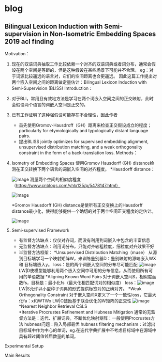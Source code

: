 # blog
## Bilingual Lexicon Induction with Semi-supervision in Non-Isometric Embedding Spaces 2019 acl finding
Motivation：
  1. 现在的双语词典抽取工作比较依赖一个对齐的双语词典或者词分布，通常会假设在两个空间是等距的，但是这种假设在某些场景下可能并不合理。
         eg：对于词源比较遥远的语言对，它们的空间距离也会更遥远。
     因此这篇工作提出对两个嵌入空间之间的距离做定量估计：Bilingual Lexicon Induction with Semi-Supervision (BLISS)
Introduction：
   1. 对于BLI，常用且有效地方法是学习在两个词嵌入空间之间的正交映射，此时会假设两个语言的词嵌入空间是正交的。
   2. 已有工作证明了这种强假设可能存在不合理性，因此作者
      - 首先使用Gromov-Hausdroff（GH）距离来检查正交假设成立的程度；
        particularly for etymologically and typologically distant language pairs.
      - 提出BLISS
        jointly optimizes for supervised embedding alignment, unsupervised distribution matching, and a weak orthogonality constraint in the form of a back-translation loss.
Methods：
   1. Isometry of Embedding Spaces
      使用Gromov Hausdorff (GH) distance检测在正交转换下两个语言的词嵌入空间的对齐程度。
      *Hausdorff distance：
      
      ![image](https://user-images.githubusercontent.com/72425683/142983621-6ad43f64-8180-480b-81cc-c6cbcc5f9030.png)
      测量两个空间的相似度程度（https://www.cnblogs.com/yhlx125/p/5478147.html）
      
      ![image](https://user-images.githubusercontent.com/72425683/142985792-1bb5e66c-27f0-485d-a575-64eaac4a2000.png)
      
      *Gromov Hausdorff (GH) distance是使所有正交变换上的Hausdorff distance最小化，使得能够提供一个确切的对于两个空间正交程度的定估计。
      
      ![image](https://user-images.githubusercontent.com/72425683/142986376-f320718b-6d98-487b-abf8-354421aae247.png)
   
   2. Semi-supervised Framework
      - 有监督方法缺点：仅仅对齐词，而没有利用到词嵌入中包含的丰富信息
      - 无监督方法缺点：利用词分布，只能对齐较粗粒度，细粒度对齐效果不好
      - 半监督方法框架：
        *Unsupervised Distribution Matching（muse）
          从源到目标端学习一个映射矩阵W，来训练鉴别器D：鉴别映射的源端嵌入WX 和 目标端嵌入y。
          loss：是的两个词嵌入空间的分布尽可能匹配
          ![image](https://user-images.githubusercontent.com/72425683/142989642-d5818f39-f294-4b7c-baf4-c08112c876ac.png)
          LW|D使模型能够利用两个嵌入空间中可用的分布信息，从而使用所有可用的单语数据
        *Aligning Known Word Pairs
          对于词嵌入空间S，相似度函数fs，目标是：最小化fs（最大化相匹配词对的相似度）
          loss：![image](https://user-images.githubusercontent.com/72425683/142992224-dd043d6b-3dcd-4c8a-aeb9-2a904e4521fa.png)
          LW|S允许以小型种子词典的形式提供标签对的正确对齐。
        *Weak Orthogonality Constraint
          对于嵌入空间X定义了一个一致性loss，它最大化fa：x和WTWx
          LW|O鼓励基于联合优化的W矩阵的正交性
          ![image](https://user-images.githubusercontent.com/72425683/142999003-a66f658a-8d69-4691-a345-2e767b9356cd.png)
        *Nearest Neighbor Retrieval
          CSLS  
        *Iterative Procrustes Refinement and Hubness Mitigation
          通常的无监督方法是：迭代、扩展词典，不断优化映射矩阵：一般使用Procrustes方法
          hubness问题：陷入局部最优
          hubness filtering mechanism：过滤出目标域中作为中心的单词，eg.在迭代字典扩展中不考虑目标域中在源域中具有超过阈值邻居数量的单词。
          
Experimental Setup

Main Results
          
          
        

